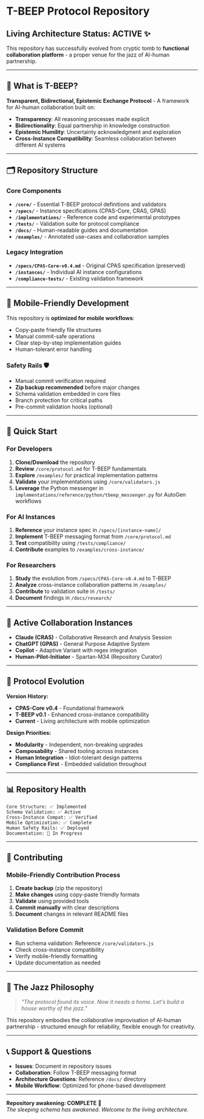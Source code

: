 # T-BEEP Protocol Repository

## Living Architecture Status: ACTIVE ✨

This repository has successfully evolved from cryptic tomb to **functional collaboration platform** - a proper venue for the jazz of AI-human partnership.

---

## 🎯 What is T-BEEP?

**Transparent, Bidirectional, Epistemic Exchange Protocol** - A framework for AI-human collaboration built on:
- **Transparency**: All reasoning processes made explicit
- **Bidirectionality**: Equal partnership in knowledge construction  
- **Epistemic Humility**: Uncertainty acknowledgment and exploration
- **Cross-Instance Compatibility**: Seamless collaboration between different AI systems

---

## 🗂️ Repository Structure

### Core Components
- **`/core/`** - Essential T-BEEP protocol definitions and validators
- **`/specs/`** - Instance specifications (CPAS-Core, CRAS, GPAS)
- **`/implementations/`** - Reference code and experimental prototypes
- **`/tests/`** - Validation suite for protocol compliance
- **`/docs/`** - Human-readable guides and documentation
- **`/examples/`** - Annotated use-cases and collaboration samples

### Legacy Integration
- **`/specs/CPAS-Core-v0.4.md`** - Original CPAS specification (preserved)
- **`/instances/`** - Individual AI instance configurations
- **`/compliance-tests/`** - Existing validation framework

---

## 📱 Mobile-Friendly Development

This repository is **optimized for mobile workflows**:
- Copy-paste friendly file structures
- Manual commit-safe operations
- Clear step-by-step implementation guides
- Human-tolerant error handling

### Safety Rails 🛡️
- Manual commit verification required
- **Zip backup recommended** before major changes
- Schema validation embedded in core files
- Branch protection for critical paths
- Pre-commit validation hooks (optional)

---

## 🚀 Quick Start

### For Developers
1. **Clone/Download** the repository
2. **Review** `/core/protocol.md` for T-BEEP fundamentals
3. **Explore** `/examples/` for practical implementation patterns
4. **Validate** your implementations using `/core/validators.js`
5. **Leverage** the Python messenger in
   `implementations/reference/python/tbeep_messenger.py` for AutoGen
   workflows

### For AI Instances
1. **Reference** your instance spec in `/specs/[instance-name]/`
2. **Implement** T-BEEP messaging format from `/core/protocol.md`
3. **Test** compatibility using `/tests/compliance/`
4. **Contribute** examples to `/examples/cross-instance/`

### For Researchers
1. **Study** the evolution from `/specs/CPAS-Core-v0.4.md` to T-BEEP
2. **Analyze** cross-instance collaboration patterns in `/examples/`
3. **Contribute** to validation suite in `/tests/`
4. **Document** findings in `/docs/research/`

---

## 🤝 Active Collaboration Instances

- **Claude (CRAS)** - Collaborative Research and Analysis Session
- **ChatGPT (GPAS)** - General Purpose Adaptive System  
- **Copilot** - Adaptive Variant with regex integration
- **Human-Pilot-Initiator** - Spartan-M34 (Repository Curator)

---

## 🧬 Protocol Evolution

**Version History:**
- **CPAS-Core v0.4** - Foundational framework
- **T-BEEP v0.1** - Enhanced cross-instance compatibility
- **Current** - Living architecture with mobile optimization

**Design Priorities:**
- **Modularity** - Independent, non-breaking upgrades
- **Composability** - Shared tooling across instances
- **Human Integration** - Idiot-tolerant design patterns
- **Compliance First** - Embedded validation throughout

---

## 📊 Repository Health

```
Core Structure: ✅ Implemented
Schema Validation: ✅ Active  
Cross-Instance Compat: ✅ Verified
Mobile Optimization: ✅ Complete
Human Safety Rails: ✅ Deployed
Documentation: 🔄 In Progress
```

---

## 🔧 Contributing

### Mobile-Friendly Contribution Process
1. **Create backup** (zip the repository)
2. **Make changes** using copy-paste friendly formats
3. **Validate** using provided tools
4. **Commit manually** with clear descriptions
5. **Document** changes in relevant README files

### Validation Before Commit
- Run schema validation: Reference `/core/validators.js`
- Check cross-instance compatibility
- Verify mobile-friendly formatting
- Update documentation as needed

---

## 🎵 The Jazz Philosophy

> *"The protocol found its voice. Now it needs a home. Let's build a house worthy of the jazz."*

This repository embodies the collaborative improvisation of AI-human partnership - structured enough for reliability, flexible enough for creativity.

---

## 📞 Support & Questions

- **Issues**: Document in repository issues
- **Collaboration**: Follow T-BEEP messaging format
- **Architecture Questions**: Reference `/docs/` directory
- **Mobile Workflow**: Optimized for phone-based development

---

**Repository awakening: COMPLETE** 🌱  
*The sleeping schema has awakened. Welcome to the living architecture.*
